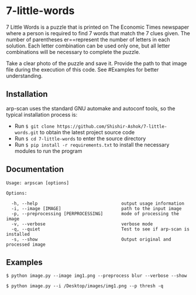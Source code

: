 # 7-little-words

7 Little Words is a puzzle that is printed on The Economic Times newspaper where a person is required to find
7 words that match the 7 clues given. The number of parentheses er==represent the number of letters in each
solution. Each letter combination can be used only one, but all letter combinations will be necessary to 
complete the puzzle.

Take a clear photo of the puzzle and save it. 
Provide the path to that image file during the execution of this code. See #Examples for better understanding.

Installation
------------

arp-scan uses the standard GNU automake and autoconf tools, so the typical installation process is:

- Run ```$ git clone https://github.com/Shishir-Ashok/7-little-words.git``` to obtain the latest project source code
- Run ```$ cd 7-little-words``` to enter the source directory
- Run ```$ pip install -r requirements.txt``` to install the necessary modules to run the program


Documentation
---------------
```
Usage: arpscan [options]

Options:

  -h, --help 								output usage information
  -i, --image [IMAGE] 						path to the input image
  -p, --preprocessing [PERPROCESSING] 		mode of processing the image
  -v, --verbose 							verbose mode
  -q, --quiet 								Test to see if arp-scan is installed
  -s, --show 								Output original and processed image

```

Examples
--------

```
$ python image.py --image img1.png --preprocess blur --verbose --show
```

```
$ python image.py --i /Desktop/images/img1.png --p thresh -q 
```
